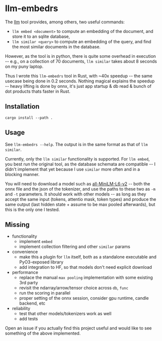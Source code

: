 # llm-embedrs

The [llm](https://github.com/simonw/llm) tool provides, among others, two useful commands:
* `llm embed <document>` to compute an embedding of the document, and store it to an sqlite database,
* `llm similar <query>` to compute an embedding of the query, and find the most similar documents in the database.

However, as the tool is in python, there is quite some overhead in execution -- e.g., on a collection of 70 documents, `llm similar` takes about 8 seconds on my puny laptop.

Thus I wrote this `llm-embedrs` tool in Rust, with ~40x speedup -- the same usecase being done in 0.2 seconds.
Nothing magical explains the speedup -- heavy lifting is done by onnx, it's just app startup & db read & bunch of dot products thats faster in Rust.

## Installation
```
cargo install --path .
```

## Usage
See `llm-embedrs --help`.
The output is in the same format as that of `llm similar`.

Currently, only the `llm similar` functionality is supported.
For `llm embed`, you best run the original tool, as the database schemata are compatible -- I didn't implement that yet because I use `similar` more often and in a blocking manner.

You will need to download a model such as [all-MiniLM-L6-v2](https://huggingface.co/sentence-transformers/all-MiniLM-L6-v2)  -- both the onnx file and the json of the tokenizer, and use the paths to these two as `-m` and `-t` parameters. 
It should work with other models -- as long as they accept the same input (tokens, attentio mask, token types) and produce the same output (last hidden state + assume to be max pooled afterwards), but this is the only one I tested.

## Missing
* functionality
  * implement `embed` 
  * implement collection filtering and other `similar` params
* convenience
  * make this a plugin for `llm` itself, both as a standalone executable and PyO3-exposed library
  * add integration to HF, so that models don't need explicit download
* performance
  * replace the manual `max pooling` implementation with some existing 3rd party
  * revisit the ndarray/arrow/tensor choice across `db`, `func`
  * run the scoring in parallel
  * proper setting of the onnx session, consider gpu runtime, candle backend, etc
* reliability
  * test that other models/tokenizers work as well
  * add tests

Open an issue if you actually find this project useful and would like to see something of the above implemented.
